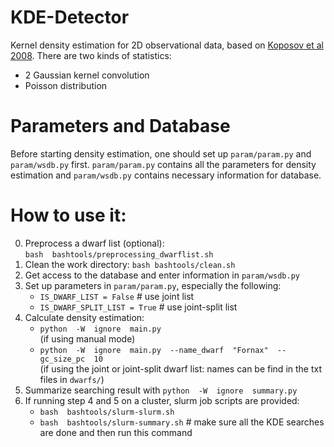 # KDE-Detector
Kernel density estimation for 2D observational data, based on [Koposov et al 2008](http://cdsads.u-strasbg.fr/abs/2008ApJ...686..279K). There are two kinds of statistics:
- 2 Gaussian kernel convolution
- Poisson distribution


# Parameters and Database
Before starting density estimation, one should set up `param/param.py` and `param/wsdb.py` first. `param/param.py` contains all the parameters for density estimation and `param/wsdb.py` contains necessary information for database.


# How to use it:
0. Preprocess a dwarf list (optional): <br>
   `bash  bashtools/preprocessing_dwarflist.sh`
1. Clean the work directory: `bash bashtools/clean.sh`
2. Get access to the database and enter information in `param/wsdb.py`
3. Set up parameters in `param/param.py`, especially the following:
    - `IS_DWARF_LIST = False`    # use joint list
    - `IS_DWARF_SPLIT_LIST = True`    # use joint-split list
4. Calculate density estimation:
    - `python  -W  ignore  main.py`<br>
    (if using manual mode)
    - `python  -W  ignore  main.py  --name_dwarf  "Fornax"  --gc_size_pc  10`<br>
    (if using the joint or joint-split dwarf list: names can be find in the txt files in `dwarfs/`)
5. Summarize searching result with `python  -W  ignore  summary.py`
6. If running step 4 and 5 on a cluster, slurm job scripts are provided:
    - `bash  bashtools/slurm-slurm.sh`
    - `bash  bashtools/slurm-summary.sh`    # make sure all the KDE searches are done and then run this command
